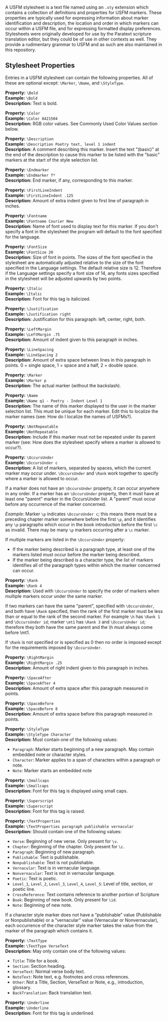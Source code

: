 A USFM stylesheet is a text file named using an `.sty` extension which contains a collection of definitions and properties for USFM markers. These properties are typically used for expressing information about marker identification and description, the location and order in which markers can occur within a USFM file, and for expressing formatted display preferences. Stylesheets were originally developed for use by the Paratext scripture translation editor, but they could be of use in other contexts as well. They provide a rudimentary grammar to USFM and as such are also maintained in this repository.

## Stylesheet Properties

Entries in a USFM stylesheet can contain the following properties. All of these are optional except: `\Marker`, `\Name`, and `\StyleType`.

**Property:** `\Bold`  
**Example:** `\Bold`  
**Description:** Text is bold.

**Property:** `\Color`  
**Example:** `\Color 8421504`  
**Description:** RGB color values. See Commonly Used Color Values section below.

**Property:** `\Description`  
**Example:** `\Description Poetry text, level 1 indent`  
**Description:** A comment describing this marker. Insert the text "(basic)" at the end of the description to cause this marker to be listed with the "basic" markers at the start of the style selection list.

**Property:** `\Endmarker`  
**Example:** `\Endmarker f*`  
**Description:** End marker, if any, corresponding to this marker.

**Property:** `\FirstLineIndent`  
**Example:** `\FirstLineIndent .125`  
**Description:** Amount of extra indent given to first line of paragraph in inches.

**Property:** `\Fontname`  
**Example:** `\Fontname Courier New`  
**Description:** Name of font used to display text for this marker. If you don't specify a font in the stylesheet the program will default to the font specified for the language.

**Property:** `\FontSize`  
**Example:** `\FontSize 20`  
**Description:** Size of font in points. The sizes of the font specified in the stylesheet are automatically adjusted relative to the size of the font specified in the Language settings. The default relative size is 12. Therefore if the Language settings specify a font size of 14, any fonts sizes specified in the stylesheet will be adjusted upwards by two points.

**Property:** `\Italic`  
**Example:** `\Italic`  
**Description:** Font for this tag is italicized.

**Property:** `\Justification`  
**Example:** `\Justification right`  
**Description:** Justification for this paragraph: left, center, right, both.

**Property:** `\LeftMargin`  
**Example:** `\LeftMargin .75`  
**Description:** Amount of indent given to this paragraph in inches.

**Property:** `\LineSpacing`  
**Example:** `\LineSpacing 2`  
**Description:** Amount of extra space between lines in this paragraph in points. 0 = single space, 1 = space and a half, 2 = double space.

**Property:** `\Marker`  
**Example:** `\Marker p`  
**Description:** The actual marker (without the backslash).

**Property:** `\Name`  
**Example:** `\Name q1 - Poetry - Indent Level 1`  
**Description:** The name of this marker displayed to the user in the marker selection list. This must be unique for each marker. Edit this to localize the marker names (see: How do I localize the names of USFMs?).

**Property:** `\NotRepeatable`  
**Example:** `\NotRepeatable`  
**Description:** Include if this marker must not be repeated under its parent marker (see: How does the stylesheet specify where a marker is allowed to occur?).

**Property:** `\OccursUnder`  
**Example:** `\OccursUnder c`  
**Description:** A list of markers, separated by spaces, which the current marker may occur under. `\OccursUnder` and `\Rank` work together to specify where a marker is allowed to occur.

If a marker does not have an `\OccursUnder` property, it can occur anywhere in any order. If a marker has an `\OccursUnder` property, then it must have at least one "parent" marker in the OccursUnder list. A "parent" must occur before any occurrence of the marker concerned.

*Example:* Marker `\p` indicates `\OccursUnder c`; this means there must be a preceding chapter marker somewhere before the first `\p`, and it identifies any `\p` paragraphs which occur in the book introduction before the first `\c` as invalid. There may be many `\p` markers occurring after a `\c` marker.

If multiple markers are listed in the `\OccursUnder` property:
* If the marker being described is a paragraph type, at least one of the markers listed must occur before the marker being described.
* If the marker being described is a character type, the list of markers identifies all of the paragraph types within which the marker concerned can occur.

**Property:** `\Rank`  
**Example:** `\Rank 4`  
**Description:** Used with `\OccursUnder` to specify the order of markers when multiple markers occur under the same marker.

If two markers can have the same "parent", specified with `\OccursUnder`, and both have `\Rank` specified, then the rank of the first marker must be less than or equal to the rank of the second marker. For example `\h` has `\Rank 1` and `\OccursUnder id`; marker `\mt1` has `\Rank 3` and `\OccursUnder id`; therefore they both have the same parent and the \h must always come before \mt1.

If `\Rank` is not specified or is specified as 0 then no order is imposed except for the requirements imposed by `\OccursUnder`.

**Property:** `\RightMargin`  
**Example:** `\RightMargin .25`  
**Description:** Amount of right indent given to this paragraph in inches.

**Property:** `\SpaceAfter`  
**Example:** `\SpaceAfter 4`  
**Description:** Amount of extra space after this paragraph measured in points.

**Property:** `\SpaceBefore`  
**Example:** `\SpaceBefore 8`  
**Description:** Amount of extra space before this paragraph measured in points.

**Property:** `\StyleType`  
**Example:** `\StyleType Character`  
**Description:** Must contain one of the following values:
* `Paragraph`: Marker starts beginning of a new paragraph. May contain embedded note or character styles.
* `Character`: Marker applies to a span of characters within a paragraph or note.
* `Note`: Marker starts an embedded note

**Property:** `\Smallcaps`  
**Example:** `\Smallcaps`  
**Description:** Font for this tag is displayed using small caps.

**Property:** `\Superscript`  
**Example:** `\Superscript`  
**Description:** Font for this tag is raised.

**Property:** `\TextProperties`  
**Example:** `\TextProperties paragraph publishable vernacular`  
**Description:** Should contain one of the following values:
* `Verse`: Beginning of new verse. Only present for `\v`.
* `Chapter`: Beginning of the chapter. Only present for `\c`.
* `Paragraph`: Beginning of new paragraph.
* `Publishable`: Text is publishable.
* `Nonpublishable`: Text is not publishable.
* `Vernacular`: Text is in vernacular language.
* `Nonvernacular`: Text is not in vernacular language.
* `Poetic`: Text is poetic.
* `Level_1`, `Level_2`, `Level_3`, `Level_4`, `Level_5`: Level of title, section, or poetic line.
* `CrossReference`: Text contains reference to another portion of Scripture
* `Book`: Beginning of new book. Only present for `\id`.
* `Note`: Beginning of new note.

If a character style marker does not have a “publishable” value (Publishable or Nonpublishable) or a “vernacular” value (Vernacular or Nonvernacular), each occurrence of the character style marker takes the value from the marker of the paragraph which contains it.

**Property:** `\TextType`  
**Example:** `\TextType VerseText`  
**Description:** May only contain one of the following values:
* `Title`: Title for a book.
* `Section`: Section heading.
* `VerseText`: Normal verse body text.
* `NoteText`: Note text, e.g. footnotes and cross references.
* `Other`: Not a Title, Section, VerseText or Note, e.g., introduction, glossary.
* `BackTranslation`: Back translation text.

**Property:** `\Underline`  
**Example:** `\Underline`  
**Description:** Font for this tag is underlined.
